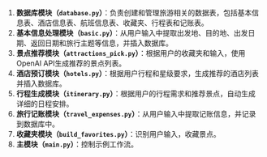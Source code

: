 1. **数据库模块（`database.py`）**：负责创建和管理旅游相关的数据表，包括基本信息表、酒店信息表、航班信息表、收藏夹、行程表和记账表。
2. **基本信息处理模块（`basic.py`）**：从用户输入中提取出发地、目的地、出发日期、返回日期和旅行主题等信息，并插入数据库。
3. **景点推荐模块（`attractions_pick.py`）**：根据用户的收藏夹和输入，使用OpenAI API生成推荐的景点列表。
4. **酒店预订模块（`hotels.py`）**：根据用户行程和星级要求，生成推荐的酒店列表并插入数据库。
5. **行程生成模块（`itinerary.py`）**：根据用户的行程需求和推荐景点，自动生成详细的日程安排。
6. **旅行记账模块（`travel_expenses.py`）**：从用户输入中提取记账信息，并记录到数据库中。
7. **收藏夹模块（`build_favorites.py`）**：识别用户输入，收藏景点。
8. **主模块（`main.py`）**：控制示例工作流。
